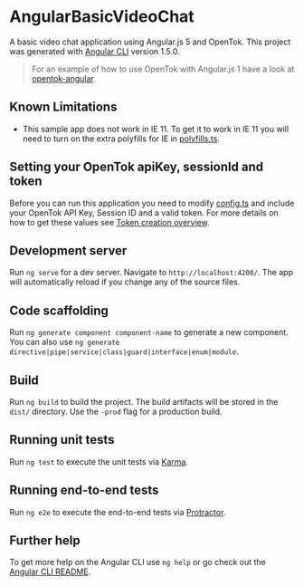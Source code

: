 # AngularBasicVideoChat

A basic video chat application using Angular.js 5 and OpenTok. This project was generated with [Angular CLI](https://github.com/angular/angular-cli) version 1.5.0.

>For an example of how to use OpenTok with Angular.js 1 have a look at [opentok-angular](http://github.com/aullman/opentok-angular).

## Known Limitations

* This sample app does not work in IE 11. To get it to work in IE 11 you will need to turn on the extra polyfills for IE in [polyfills.ts](src/polyfills.ts).

## Setting your OpenTok apiKey, sessionId and token

Before you can run this application you need to modify [config.ts](src/config.ts) and include your OpenTok API Key, Session ID and a valid token. For more details on how to get these values see [Token creation
overview](https://tokbox.com/opentok/tutorials/create-token/).

## Development server

Run `ng serve` for a dev server. Navigate to `http://localhost:4200/`. The app will automatically reload if you change any of the source files.

## Code scaffolding

Run `ng generate component component-name` to generate a new component. You can also use `ng generate directive|pipe|service|class|guard|interface|enum|module`.

## Build

Run `ng build` to build the project. The build artifacts will be stored in the `dist/` directory. Use the `-prod` flag for a production build.

## Running unit tests

Run `ng test` to execute the unit tests via [Karma](https://karma-runner.github.io).

## Running end-to-end tests

Run `ng e2e` to execute the end-to-end tests via [Protractor](http://www.protractortest.org/).

## Further help

To get more help on the Angular CLI use `ng help` or go check out the [Angular CLI README](https://github.com/angular/angular-cli/blob/master/README.md).
